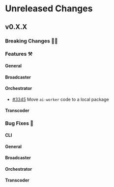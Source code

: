 # Unreleased Changes

## v0.X.X

### Breaking Changes 🚨🚨

### Features ⚒

#### General

#### Broadcaster

#### Orchestrator
- [#3345](https://github.com/livepeer/go-livepeer/pull/3345) Move `ai-worker` code to a local package

#### Transcoder

### Bug Fixes 🐞

#### CLI

#### General

#### Broadcaster

#### Orchestrator

#### Transcoder
